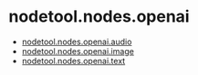 # nodetool.nodes.openai

- [nodetool.nodes.openai.audio](/nodes/openai/audio.md)
- [nodetool.nodes.openai.image](/nodes/openai/image.md)
- [nodetool.nodes.openai.text](/nodes/openai/text.md)
